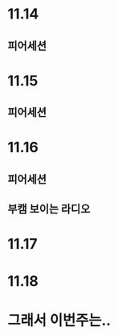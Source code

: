 # 11.14

## 피어세션

# 11.15

## 피어세션

# 11.16

## 피어세션

## 부캠 보이는 라디오

# 11.17

# 11.18

# 그래서 이번주는..


